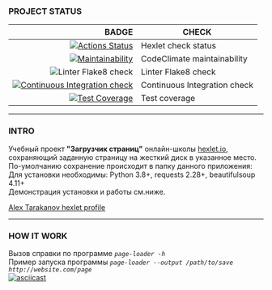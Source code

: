 ### PROJECT STATUS  
| BADGE | CHECK |
|------:|-------|
| [![Actions Status](https://github.com/alexartoff/python-project-lvl3/workflows/hexlet-check/badge.svg?branch=main)](https://github.com/alexartoff/python-project-lvl3/actions) | Hexlet check status |
| [![Maintainability](https://api.codeclimate.com/v1/badges/2dc46b440ef5a7a2b861/maintainability)](https://codeclimate.com/github/alexartoff/python-project-lvl3/maintainability) | CodeClimate maintainability |
| ![Linter Flake8 check](https://github.com/alexartoff/python-project-lvl3/actions/workflows/mylint.yml/badge.svg?branch=main) | Linter Flake8 check |
| [![Continuous Integration check](https://github.com/alexartoff/python-project-lvl3/actions/workflows/python-package.yml/badge.svg?branch=main)](https://github.com/alexartoff/python-project-lvl3/actions/workflows/python-package.yml) | Continuous Integration check |
| [![Test Coverage](https://api.codeclimate.com/v1/badges/2dc46b440ef5a7a2b861/test_coverage)](https://codeclimate.com/github/alexartoff/python-project-lvl3/test_coverage) | Test coverage |
   
***
### INTRO 
Учебный проект **"Загрузчик страниц"** онлайн-школы [hexlet.io](https://ru.hexlet.io), сохраняющий заданную страницу на жесткий диск в указанное место. По-умолчанию сохранение происходит в папку данного приложения:  
Для установки необходимы: Python 3.8+, requests 2.28+, beautifulsoup 4.11+   
Демонстрация установки и работы см.ниже.  
   
[Alex Tarakanov hexlet profile](https://ru.hexlet.io/u/alexartoff)  
   
***
### HOW IT WORK  
Вызов справки по программе    *`page-loader -h`*  
Пример запуска программы    *`page-loader --output /path/to/save http://website.com/page`*   
[![asciicast](https://asciinema.org/a/512928.svg)](https://asciinema.org/a/512928)  
